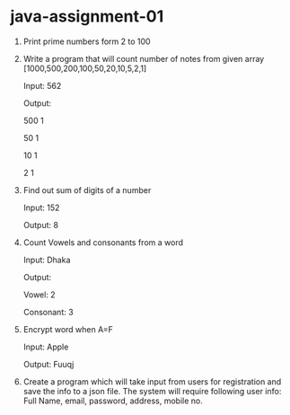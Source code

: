 # java-assignment-01
1. Print prime numbers form 2 to 100
2. Write a program that will count number of notes from given array
[1000,500,200,100,50,20,10,5,2,1]


   Input: 562

   Output: 

   500 1

   50 1

   10 1

   2 1



3.  Find out sum of digits of a number


      Input: 152


      Output: 8





4. Count Vowels and consonants from a word


      Input: Dhaka

      Output:

      Vowel: 2

      Consonant: 3





5. Encrypt word when A=F 

      Input: Apple

      Output: Fuuqj





6. Create a program which will take input from users for registration and save the info to a json file. The system will require following user info:
Full Name, email, password, address, mobile no.

